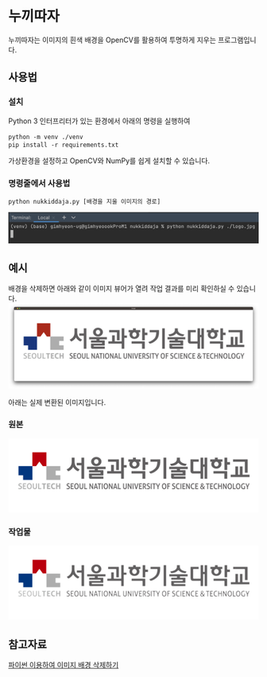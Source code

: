 # 누끼따자
누끼따자는 이미지의 흰색 배경을 OpenCV를 활용하여 투명하게 지우는 프로그램입니다.

## 사용법
### 설치
Python 3 인터프리터가 있는 환경에서 아래의 명령을 실행하여
```console
python -m venv ./venv
pip install -r requirements.txt
```
가상환경을 설정하고 OpenCV와 NumPy를 쉽게 설치할 수 있습니다.

### 명령줄에서 사용법
```console
python nukkiddaja.py [배경을 지울 이미지의 경로]
```
![명령줄예시](./asset/cmdline.png)

## 예시
배경을 삭제하면 아래와 같이 이미지 뷰어가 열려 작업 결과를 미리 확인하실 수 있습니다.
![프로그램출력결과](./asset/window.png)

아래는 실제 변환된 이미지입니다.
### 원본
![원본](./asset/logo.jpg)
### 작업물
![작업물](./asset/logo.jpg_transparent.png)

## 참고자료
[파이썬 이용하여 이미지 배경 삭제하기](https://tolovefeels.tistory.com/100)
